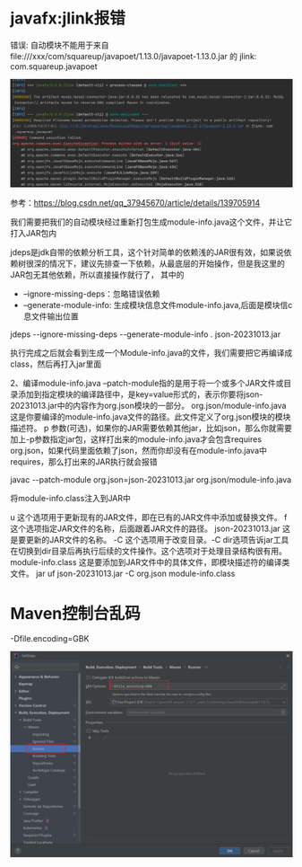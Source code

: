 # javafx:jlink报错



错误: 自动模块不能用于来自 file:///xxx/com/squareup/javapoet/1.13.0/javapoet-1.13.0.jar 的 jlink: com.squareup.javapoet



![image-20250123201417960](./assets/image-20250123201417960.png)



参考：https://blog.csdn.net/qq_37945670/article/details/139705914



我们需要把我们的自动模块经过重新打包生成module-info.java这个文件，并让它打入JAR包内



jdeps是jdk自带的依赖分析工具，这个针对简单的依赖浅的JAR很有效，如果说依赖树很深的情况下，建议先排查一下依赖，从最底层的开始操作，但是我这里的JAR包无其他依赖，所以直接操作就行了， 其中的

- –ignore-missing-deps：忽略错误依赖
- –generate-module-info: 生成模块信息文件module-info.java,后面是模块信c息文件输出位置



jdeps --ignore-missing-deps --generate-module-info . json-20231013.jar

执行完成之后就会看到生成一个Module-info.java的文件，我们需要把它再编译成class，然后再打入jar里面



2、编译module-info.java
–patch-module指的是用于将一个或多个JAR文件或目录添加到指定模块的编译路径中，是key=value形式的，表示你要将json-20231013.jar中的内容作为org.json模块的一部分。
org.json/module-info.java 这是你要编译的module-info.java文件的路径。此文件定义了org.json模块的模块描述符。
p 参数(可选)，如果你的JAR需要依赖其他jar，比如json，那么你就需要加上-p参数指定jar包，这样打出来的module-info.java才会包含requires org.json，如果代码里面依赖了json，然而你却没有在module-info.java中requires，那么打出来的JAR执行就会报错



javac --patch-module org.json=json-20231013.jar org.json/module-info.java



将module-info.class注入到JAR中

u 这个选项用于更新现有的JAR文件，即在已有的JAR文件中添加或替换文件。
f 这个选项指定JAR文件的名称，后面跟着JAR文件的路径。
json-20231013.jar 这是要更新的JAR文件的名称。
-C 这个选项用于改变目录。-C dir选项告诉jar工具在切换到dir目录后再执行后续的文件操作。这个选项对于处理目录结构很有用。
module-info.class 这是要添加到JAR文件中的具体文件，即模块描述符的编译类文件。
jar uf json-20231013.jar -C org.json module-info.class





# Maven控制台乱码



-Dfile.encoding=GBK

![image-20250123201223169](.\assets\image-20250123201223169.png)